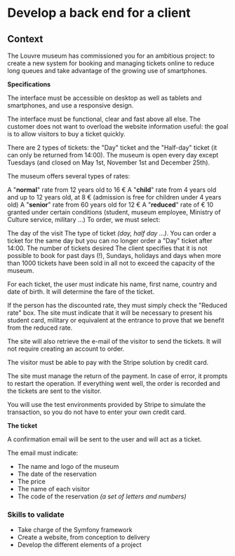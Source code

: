 # Develop a back end for a client
## Context

The Louvre museum has commissioned you for an ambitious project: to create a new system for booking and managing tickets online to reduce long queues and take advantage of the growing use of smartphones.

**Specifications**

The interface must be accessible on desktop as well as tablets and smartphones, and use a responsive design.

The interface must be functional, clear and fast above all else. The customer does not want to overload the website information useful: the goal is to allow visitors to buy a ticket quickly.

There are 2 types of tickets: the "Day" ticket and the "Half-day" ticket (it can only be returned from 14:00). The museum is open every day except Tuesdays (and closed on May 1st, November 1st and December 25th).

The museum offers several types of rates:

A "**normal**" rate from 12 years old to 16 €
A "**child**" rate from 4 years old and up to 12 years old, at 8 € (admission is free for children under 4 years old)
A "**senior**" rate from 60 years old for 12 €
A "**reduced**" rate of € 10 granted under certain conditions (student, museum employee, Ministry of Culture service, military ...)
To order, we must select:

The day of the visit
The type of ticket *(day, half day ...)*. You can order a ticket for the same day but you can no longer order a "Day" ticket after 14:00.
The number of tickets desired
The client specifies that it is not possible to book for past days (!), Sundays, holidays and days when more than 1000 tickets have been sold in all not to exceed the capacity of the museum.

For each ticket, the user must indicate his name, first name, country and date of birth. It will determine the fare of the ticket.

If the person has the discounted rate, they must simply check the "Reduced rate" box. The site must indicate that it will be necessary to present his student card, military or equivalent at the entrance to prove that we benefit from the reduced rate.

The site will also retrieve the e-mail of the visitor to send the tickets. It will not require creating an account to order.

The visitor must be able to pay with the Stripe solution by credit card.

The site must manage the return of the payment. In case of error, it prompts to restart the operation. If everything went well, the order is recorded and the tickets are sent to the visitor.

You will use the test environments provided by Stripe to simulate the transaction, so you do not have to enter your own credit card.

**The ticket**

A confirmation email will be sent to the user and will act as a ticket.

The email must indicate:

 - The name and logo of the museum 
 - The date of the reservation
 - The price
 - The name of each visitor
 - The code of the reservation *(a set of letters and numbers)*
 
### Skills to validate
- Take charge of the Symfony framework
- Create a website, from conception to delivery
- Develop the different elements of a project
